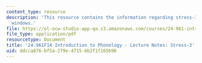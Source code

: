 ```yaml
---
content_type: resource
description: 'This resource contains the information regarding stress-3: stress in
  windows.'
file: https://ol-ocw-studio-app-qa.s3.amazonaws.com/courses/24-961-introduction-to-phonology-fall-2014/ddcca876bf5a279e4715bb2f1f165b96_MIT24_961F14_Lecture24.pdf
file_type: application/pdf
resourcetype: Document
title: '24.961F14 Introduction to Phonology - Lecture Notes: Stress-3'
uid: ddcca876-bf5a-279e-4715-bb2f1f165b96
---
```

